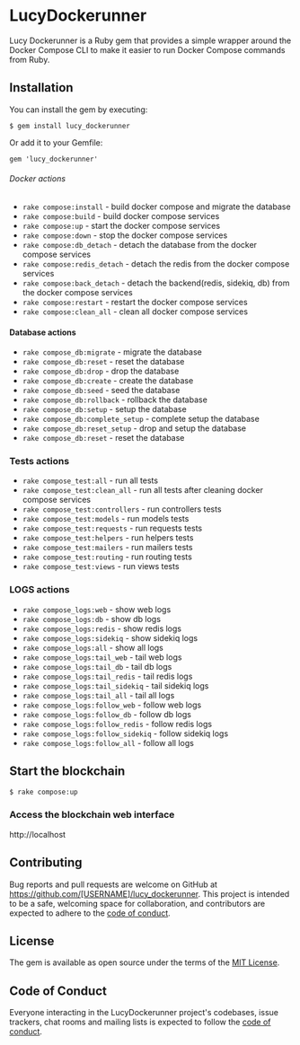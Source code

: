 # LucyDockerunner

Lucy Dockerunner is a Ruby gem that provides a simple wrapper around the Docker Compose CLI to make it easier to run Docker Compose commands from Ruby.

## Installation

You can install the gem by executing:

    $ gem install lucy_dockerunner

Or add it to your Gemfile:

    gem 'lucy_dockerunner'

###### Docker actions
* `rake compose:install` - build docker compose and migrate the database
* `rake compose:build` - build docker compose services
* `rake compose:up` - start the docker compose services
* `rake compose:down` - stop the docker compose services
* `rake compose:db_detach` - detach the database from the docker compose services
* `rake compose:redis_detach` - detach the redis from the docker compose services
* `rake compose:back_detach` - detach the backend(redis, sidekiq, db) from the docker compose services
* `rake compose:restart` - restart the docker compose services
* `rake compose:clean_all` - clean all docker compose services
#### Database actions
* `rake compose_db:migrate` - migrate the database
* `rake compose_db:reset` - reset the database
* `rake compose_db:drop` - drop the database
* `rake compose_db:create` - create the database
* `rake compose_db:seed` - seed the database
* `rake compose_db:rollback` - rollback the database
* `rake compose_db:setup` - setup the database
* `rake compose_db:complete_setup` - complete setup the database
* `rake compose_db:reset_setup` - drop and setup the database
* `rake compose_db:reset` - reset the database

### Tests actions
* `rake compose_test:all` - run all tests
* `rake compose_test:clean_all` - run all tests after cleaning docker compose services
* `rake compose_test:controllers` - run controllers tests
* `rake compose_test:models` - run models tests
* `rake compose_test:requests` - run requests tests
* `rake compose_test:helpers` - run helpers tests
* `rake compose_test:mailers` - run mailers tests
* `rake compose_test:routing` - run routing tests
* `rake compose_test:views` - run views tests

### LOGS actions
* `rake compose_logs:web` - show web logs
* `rake compose_logs:db` - show db logs
* `rake compose_logs:redis` - show redis logs
* `rake compose_logs:sidekiq` - show sidekiq logs
* `rake compose_logs:all` - show all logs
* `rake compose_logs:tail_web` - tail web logs
* `rake compose_logs:tail_db` - tail db logs
* `rake compose_logs:tail_redis` - tail redis logs
* `rake compose_logs:tail_sidekiq` - tail sidekiq logs
* `rake compose_logs:tail_all` - tail all logs
* `rake compose_logs:follow_web` - follow web logs
* `rake compose_logs:follow_db` - follow db logs
* `rake compose_logs:follow_redis` - follow redis logs
* `rake compose_logs:follow_sidekiq` - follow sidekiq logs
* `rake compose_logs:follow_all` - follow all logs

## Start the blockchain
````bash
$ rake compose:up
````
### Access the blockchain web interface
http://localhost
## Contributing

Bug reports and pull requests are welcome on GitHub at https://github.com/[USERNAME]/lucy_dockerunner. This project is intended to be a safe, welcoming space for collaboration, and contributors are expected to adhere to the [code of conduct](https://github.com/[USERNAME]/lucy_dockerunner/blob/master/CODE_OF_CONDUCT.md).

## License

The gem is available as open source under the terms of the [MIT License](https://opensource.org/licenses/MIT).

## Code of Conduct

Everyone interacting in the LucyDockerunner project's codebases, issue trackers, chat rooms and mailing lists is expected to follow the [code of conduct](https://github.com/[USERNAME]/lucy_dockerunner/blob/master/CODE_OF_CONDUCT.md).
